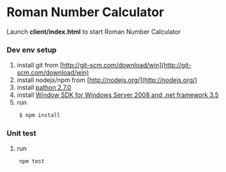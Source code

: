 Roman Number Calculator
=======================

Launch **client/index.html** to start Roman Number Calculator

### Dev env setup
1. install git from [http://git-scm.com/download/win](http://git-scm.com/download/win)
2. install nodejs/npm from [http://nodejs.org/](http://nodejs.org/)
3. install [pathon 2.7.0](https://www.python.org/downloads/)
4. install [Window SDK for Windows Server 2008 and .net framework 3.5](http://www.microsoft.com/en-us/download/details.aspx?id=11310)
5. run 
```sh
    $ npm install
```


### Unit test
1. run 
```sh
	npm test
```
